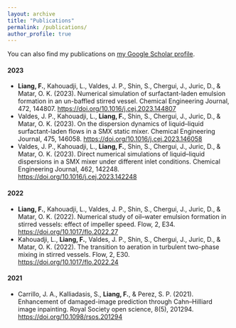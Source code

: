 ```yaml
---
layout: archive
title: "Publications"
permalink: /publications/
author_profile: true
---
```


You can also find my publications on [my Google Scholar profile](https://scholar.google.com/citations?user=iyXMea8AAAAJ).

#### 2023
- **Liang, F.**, Kahouadji, L., Valdes, J. P., Shin, S., Chergui, J., Juric, D., & Matar, O. K. (2023). Numerical simulation of surfactant-laden emulsion formation in an un-baffled stirred vessel. Chemical Engineering Journal, 472, 144807. <https://doi.org/10.1016/j.cej.2023.144807>
- Valdes, J. P., Kahouadji, L., **Liang, F.**, Shin, S., Chergui, J., Juric, D., & Matar, O. K. (2023). On the dispersion dynamics of liquid–liquid surfactant-laden flows in a SMX static mixer. Chemical Engineering Journal, 475, 146058. <https://doi.org/10.1016/j.cej.2023.146058>
- Valdes, J. P., Kahouadji, L., **Liang, F.**, Shin, S., Chergui, J., Juric, D., & Matar, O. K. (2023). Direct numerical simulations of liquid–liquid dispersions in a SMX mixer under different inlet conditions. Chemical Engineering Journal, 462, 142248. <https://doi.org/10.1016/j.cej.2023.142248>
#### 2022
- **Liang, F.**, Kahouadji, L., Valdes, J. P., Shin, S., Chergui, J., Juric, D., & Matar, O. K. (2022). Numerical study of oil–water emulsion formation in stirred vessels: effect of impeller speed. Flow, 2, E34. <https://doi.org/10.1017/flo.2022.27>
- Kahouadji, L., **Liang, F.**, Valdes, J. P., Shin, S., Chergui, J., Juric, D., & Matar, O. K. (2022). The transition to aeration in turbulent two-phase mixing in stirred vessels. Flow, 2, E30. <https://doi.org/10.1017/flo.2022.24>
#### 2021
- Carrillo, J. A., Kalliadasis, S., **Liang, F.**, & Perez, S. P. (2021). Enhancement of damaged-image prediction through Cahn–Hilliard image inpainting. Royal Society open science, 8(5), 201294. <https://doi.org/10.1098/rsos.201294>

<!-- {% if author.googlescholar %}
  You can also find my articles on <u><a href="{{author.googlescholar}}">my Google Scholar profile</a>.</u>
{% endif %}

{% include base_path %}

{% for post in site.publications reversed %}
  {% include archive-single.html %}
{% endfor %} -->
